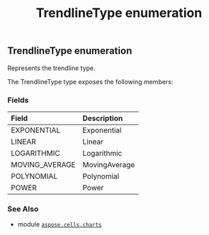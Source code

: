 ﻿---
title: TrendlineType enumeration
second_title: Aspose.Cells for Python via .NET API References
description: 
type: docs
weight: 670
url: /aspose.cells.charts/trendlinetype/
is_root: false
---

## TrendlineType enumeration

Represents the trendline type.



The TrendlineType type exposes the following members:

### Fields
| Field | Description |
| :- | :- |
| EXPONENTIAL | Exponential |
| LINEAR | Linear |
| LOGARITHMIC | Logarithmic |
| MOVING_AVERAGE | MovingAverage |
| POLYNOMIAL | Polynomial |
| POWER | Power |



### See Also
* module [`aspose.cells.charts`](..)

